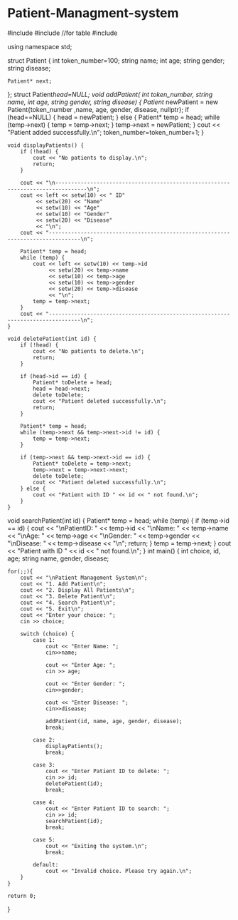 # Patient-Managment-system
#include <iostream>
#include <iomanip>  //for table
#include <string>

using namespace std;

struct Patient {
    int token_number=100;
    string name;
    int age;
    string gender;
    string disease;
    
    Patient* next;
};
struct Patient*head=NULL;
void addPatient( int token_number, string name, int age, string gender, string disease) {
        Patient* newPatient = new Patient{token_number ,name, age, gender, disease, nullptr};
          if (head==NULL) {
            head = newPatient;
        } else {
            Patient* temp = head;
            while (temp->next) {
                temp = temp->next;
            }
            temp->next = newPatient;
        }
        cout << "Patient added successfully.\n";
        token_number=token_number+1;
    }

    void displayPatients() {
        if (!head) {
            cout << "No patients to display.\n";
            return;
        }

        cout << "\n--------------------------------------------------------------------------------\n";
        cout << left << setw(10) << " ID" 
             << setw(20) << "Name" 
             << setw(10) << "Age" 
             << setw(10) << "Gender" 
             << setw(20) << "Disease" 
             << "\n";
        cout << "--------------------------------------------------------------------------------\n";

        Patient* temp = head;
        while (temp) {
            cout << left << setw(10) << temp->id
                 << setw(20) << temp->name
                 << setw(10) << temp->age
                 << setw(10) << temp->gender
                 << setw(20) << temp->disease
                 << "\n";
            temp = temp->next;
        }
        cout << "--------------------------------------------------------------------------------\n";
    }

    void deletePatient(int id) {
        if (!head) {
            cout << "No patients to delete.\n";
            return;
        }

        if (head->id == id) {
            Patient* toDelete = head;
            head = head->next;
            delete toDelete;
            cout << "Patient deleted successfully.\n";
            return;
        }

        Patient* temp = head;
        while (temp->next && temp->next->id != id) {
            temp = temp->next;
        }

        if (temp->next && temp->next->id == id) {
            Patient* toDelete = temp->next;
            temp->next = temp->next->next;
            delete toDelete;
            cout << "Patient deleted successfully.\n";
        } else {
            cout << "Patient with ID " << id << " not found.\n";
        }
    }
void searchPatient(int id) {
        Patient* temp = head;
        while (temp) {
            if (temp->id == id) {
                cout << "\nPatientID: " << temp->id
                     << "\nName: " << temp->name
                     << "\nAge: " << temp->age
                     << "\nGender: " << temp->gender
                     << "\nDisease: " << temp->disease << "\n";
                return;
            }
            temp = temp->next;
        }
        cout << "Patient with ID " << id << " not found.\n";
    }
int main() {
    int choice, id, age;
    string name, gender, disease;

    for(;;){
	    cout << "\nPatient Management System\n";
        cout << "1. Add Patient\n";
        cout << "2. Display All Patients\n";
        cout << "3. Delete Patient\n";
        cout << "4. Search Patient\n";
        cout << "5. Exit\n";
        cout << "Enter your choice: ";
        cin >> choice;

        switch (choice) {
            case 1:
                cout << "Enter Name: ";
                cin>>name;
                
                cout << "Enter Age: ";
                cin >> age;
                 
                cout << "Enter Gender: ";
                cin>>gender;
                
                cout << "Enter Disease: ";
                cin>>disease;
                
                addPatient(id, name, age, gender, disease);
                break;
                
            case 2:
                displayPatients();
                break;
                
            case 3:
                cout << "Enter Patient ID to delete: ";
                cin >> id;
                deletePatient(id);
                break;
                
            case 4:
                cout << "Enter Patient ID to search: ";
                cin >> id;
                searchPatient(id);
                break;
                
            case 5:
                cout << "Exiting the system.\n";
                break;
                
            default:
                cout << "Invalid choice. Please try again.\n";
        }
    }

    return 0;
}
